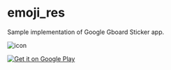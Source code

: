 # emoji_res
Sample implementation of Google Gboard Sticker app.


![icon](https://lh3.googleusercontent.com/Ifilt0DgWjz00Hsw6PlrhTm1BF6n2EKkNvjNJMGGSHj-Ed5jm_7Motm2oSUMchr_o1U=s180-rw)

<a href='https://play.google.com/store/apps/details?id=kirimin.me.emojires&pcampaignid=MKT-Other-global-all-co-prtnr-py-PartBadge-Mar2515-1'><img alt='Get it on Google Play' src='https://play.google.com/intl/ja/badges/images/generic/en_badge_web_generic.png'/></a>
